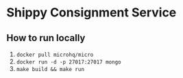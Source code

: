 # Shippy Consignment Service
## How to run locally

1) `docker pull microhq/micro`
2) `docker run -d -p 27017:27017 mongo`
3) `make build && make run`
